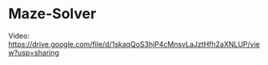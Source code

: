 # Maze-Solver
Video: https://drive.google.com/file/d/1skaqQoS3hjP4cMnsvLaJztHfh2aXNLUP/view?usp=sharing
